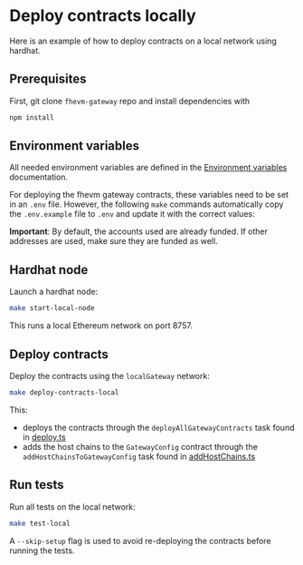 # Deploy contracts locally

Here is an example of how to deploy contracts on a local network using hardhat.

## Prerequisites

First, git clone `fhevm-gateway` repo and install dependencies with

```bash
npm install
```

## Environment variables

All needed environment variables are defined in the [Environment variables](./env_variables.md) documentation.

For deploying the fhevm gateway contracts, these variables need to be set in an `.env` file. However, the following
`make` commands automatically copy the `.env.example` file to `.env` and update it with the correct values:

**Important**: By default, the accounts used are already funded. If other addresses are used, make sure they are funded
as well.

## Hardhat node

Launch a hardhat node:

```bash
make start-local-node
```

This runs a local Ethereum network on port 8757.

## Deploy contracts

Deploy the contracts using the `localGateway` network:

```bash
make deploy-contracts-local
```

This:

- deploys the contracts through the `deployAllGatewayContracts` task found in
  [deploy.ts](../../../tasks/deployment/contracts.ts)
- adds the host chains to the `GatewayConfig` contract through the `addHostChainsToGatewayConfig` task found in
  [addHostChains.ts](../../../tasks/addHostChains.ts)

## Run tests

Run all tests on the local network:

```bash
make test-local
```

A `--skip-setup` flag is used to avoid re-deploying the contracts before running the tests.
